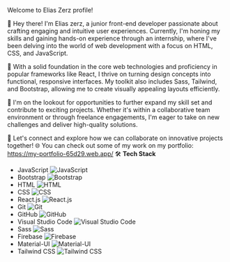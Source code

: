   Welcome to Elias Zerz profile! 

👋 Hey there! I'm Elias zerz, a junior front-end developer passionate about crafting engaging and intuitive user experiences. Currently, I'm honing my skills and gaining hands-on experience through an internship, where I've been delving into the world of web development with a focus on HTML, CSS, and JavaScript.

💼 With a solid foundation in the core web technologies and proficiency in popular frameworks like React, I thrive on turning design concepts into functional, responsive interfaces. My toolkit also includes Sass, Tailwind, and Bootstrap, allowing me to create visually appealing layouts efficiently.

🚀 I'm on the lookout for opportunities to further expand my skill set and contribute to exciting projects. Whether it's within a collaborative team environment or through freelance engagements, I'm eager to take on new challenges and deliver high-quality solutions.

💬 Let's connect and explore how we can collaborate on innovative projects together!
🌐 You can check out some of my work on my portfolio: https://my-portfolio-65d29.web.app/
🛠  **Tech Stack**
- JavaScript ![JavaScript](https://img.icons8.com/color/48/000000/javascript.png)
- Bootstrap ![Bootstrap](https://img.icons8.com/color/48/000000/bootstrap.png)
- HTML ![HTML](https://img.icons8.com/color/48/000000/html-5.png)
- CSS ![CSS](https://img.icons8.com/color/48/000000/css3.png)
- React.js ![React.js](https://img.icons8.com/plasticine/48/000000/react.png)
- Git ![Git](https://img.icons8.com/color/48/000000/git.png)
- GitHub ![GitHub](https://img.icons8.com/material-rounded/48/000000/github.png)
- Visual Studio Code ![Visual Studio Code](https://img.icons8.com/color/48/000000/visual-studio-code-2019.png)
- Sass ![Sass](https://img.icons8.com/windows/48/000000/sass.png)
- Firebase ![Firebase](https://img.icons8.com/color/48/000000/firebase.png)
- Material-UI ![Material-UI](https://img.icons8.com/color/48/000000/material-ui.png)
- Tailwind CSS ![Tailwind CSS](https://img.icons8.com/color/48/000000/tailwind-css.png)
